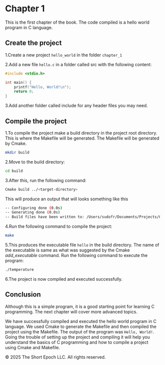 # Chapter 1

This is the first chapter of the book. The code compiled is a hello world program in C language.

## Create the project

1.Create a new project `hello_world` in the folder `chapter_1`

2.Add a new file `hello.c` in a folder called src with the following content:

```c
#include <stdio.h>

int main() {
    printf("Hello, World!\n");
    return 0;
}

```

3.Add another folder called include for any header files you may need.

## Compile the project

1.To compile the project make a build directory in the project root directory. This is where the Makefile will be generated. The Makefile will be generated by Cmake.

```bash
mkdir build
```

2.Move to the build directory:

```bash
cd build
```

3.After this, run the following command:

```bash
Cmake build ../<target-directory>
```

This will produce an output that will looks something like this

```bash
-- Configuring done (0.0s)
-- Generating done (0.0s)
-- Build files have been written to: /Users/sudofr/Documents/Projects/Coding/the_c_programming_language/build
```

4.Run the following command to compile the project:

```bash
make
```

5.This produces the executable file `hello` in the build directory. The name of the executable is same as what was suggested by the Cmake *add_executable* command. Run the following command to execute the program:

```bash
./temperature
``` 

6.The project is now compiled and executed successfully.

## Conclusion

Although this is a simple program, it is a good starting point for learning C programming. The next chapter will cover more advanced topics.

We have successfully compiled and executed the hello world program in C language. We used Cmake to generate the Makefile and then compiled the project using the Makefile. The output of the program was `Hello, World!`. Going the trouble of setting up the project and compiling it will help you understand the basics of C programming and how to compile a project using Cmake and Makefile.

&copy; 2025 The Short Epoch LLC. All rights reserved.
